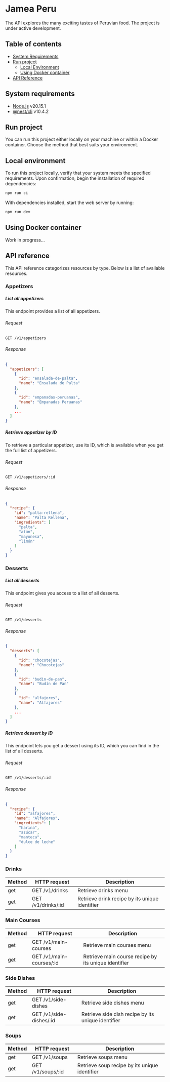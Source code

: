 # Jamea Peru

The API explores the many exciting tastes of Peruvian food. The project is under active development.

## Table of contents
- [System Requirements](#system-requirements)
- [Run project](#run-project)
  - [Local Environment](#local-environment)
  - [Using Docker container](#using-docker-container)
- [API Reference](#api-reference)

## System requirements
* [Node.js](https://nodejs.org/) v20.15.1
* [@nest/cli](https://www.npmjs.com/package/@nestjs/cli) v10.4.2

## Run project

You can run this project either locally on your machine or within a Docker container. Choose the method that best suits your environment.

## Local environment

To run this project locally, verify that your system meets the specified requirements. Upon confirmation, begin the installation of required dependencies:

```bash
npm run ci
```

With dependencies installed, start the web server by running:
  
```bash
npm run dev
```

## Using Docker container

Work in progress...

## API reference

This API reference categorizes resources by type. Below is a list of available resources.

### Appetizers

##### List all appetizers

This endpoint provides a list of all appetizers.

###### Request
```http request
GET /v1/appetizers
```

###### Response
```json lines
{
  "appetizers": [
    {
      "id": "ensalada-de-palta",
      "name": "Ensalada de Palta"
    },
    {
      "id": "empanadas-peruanas",
      "name": "Empanadas Peruanas"
    },
    ...
  ]
}
```

##### Retrieve appetizer by ID

To retrieve a particular appetizer, use its ID, which is available when you get the full list of appetizers.

###### Request
```http request
GET /v1/appetizers/:id
```

###### Response
```json lines
{
  "recipe": {
    "id": "palta-rellena",
    "name": "Palta Rellena",
    "ingredients": [
      "palta",
      "atún",
      "mayonesa",
      "limón"
    ]
  }
}
```

### Desserts

##### List all desserts

This endpoint gives you access to a list of all desserts.

###### Request
```http request
GET /v1/desserts
```

###### Response
```json lines
{
  "desserts": [
    {
      "id": "chocotejas",
      "name": "Chocotejas"
    },
    {
      "id": "budin-de-pan",
      "name": "Budín de Pan"
    },
    {
      "id": "alfajores",
      "name": "Alfajores"
    },
    ...
  ]
}
```

##### Retrieve dessert by ID

This endpoint lets you get a dessert using its ID, which you can find in the list of all desserts.

###### Request
```http request
GET /v1/desserts/:id
```

###### Response
```json lines
{
  "recipe": {
    "id": "alfajores",
    "name": "Alfajores",
    "ingredients": [
      "harina",
      "azúcar",
      "manteca",
      "dulce de leche"
    ]
  }
}
```

### Drinks

| Method | HTTP request       | Description                                    |
|--------|--------------------|------------------------------------------------|
| get    | GET /v1/drinks     | Retrieve drinks menu                           |
| get    | GET /v1/drinks/:id | Retrieve drink recipe by its unique identifier |

### Main Courses

| Method | HTTP request             | Description                                          |
|--------|--------------------------|------------------------------------------------------|
| get    | GET /v1/main-courses     | Retrieve main courses menu                           |
| get    | GET /v1/main-courses/:id | Retrieve main course recipe by its unique identifier |

### Side Dishes

| Method | HTTP request            | Description                                        |
|--------|-------------------------|----------------------------------------------------|
| get    | GET /v1/side-dishes     | Retrieve side dishes menu                          |
| get    | GET /v1/side-dishes/:id | Retrieve side dish recipe by its unique identifier |


### Soups

| Method | HTTP request         | Description                                   |
|--------|----------------------|-----------------------------------------------|
| get    | GET /v1/soups        | Retrieve soups menu                           |
| get    | GET /v1/soups/:id    | Retrieve soup recipe by its unique identifier |
